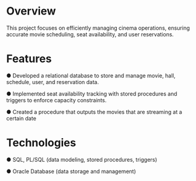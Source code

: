 # Overview

This project focuses on efficiently managing cinema operations, ensuring accurate movie scheduling, seat availability, and user reservations.

# Features

  ● Developed a relational database to store and manage movie, hall, schedule, user, and reservation data.

  ● Implemented seat availability tracking with stored procedures and triggers to enforce capacity constraints.

  ● Created a procedure that outputs the movies that are streaming at a certain date

# Technologies

  ● SQL, PL/SQL (data modeling, stored procedures, triggers)

  ● Oracle Database (data storage and management)
